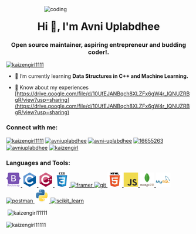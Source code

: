 

<img align="right" alt="coding" width="400" src="https://cdn.dribbble.com/users/2683272/screenshots/8229435/media/6285fcda541c3035124d1600c54b6837.jpg">
<h1 align="center">Hi 👋, I'm Avni Uplabdhee</h1>
<h3 align="center">Open source maintainer, aspiring entrepreneur and budding coder!.</h3>

<p align="left"> <a href="https://github.com/ryo-ma/github-profile-trophy"><img src="https://github-profile-trophy.vercel.app/?username=kaizengirl1111" alt="kaizengirl1111" /></a> </p>

- 🌱 I’m currently learning **Data Structures in C++ and Machine Learning.**

- 📄 Know about my experiences [https://drive.google.com/file/d/10UfEJANBqch8XLZFx6gW4r_lQNUZRBgR/view?usp=sharing](https://drive.google.com/file/d/10UfEJANBqch8XLZFx6gW4r_lQNUZRBgR/view?usp=sharing)

<h3 align="left">Connect with me:</h3>
<p align="left">
<a href="https://dev.to/kaizengirl1111" target="blank"><img align="center" src="https://cdn.jsdelivr.net/npm/simple-icons@3.0.1/icons/dev-dot-to.svg" alt="kaizengirl1111" height="30" width="40" /></a>
<a href="https://twitter.com/avniuplabdhee" target="blank"><img align="center" src="https://raw.githubusercontent.com/rahuldkjain/github-profile-readme-generator/master/src/images/icons/Social/twitter.svg" alt="avniuplabdhee" height="30" width="40" /></a>
<a href="https://linkedin.com/in/avni-uplabdhee" target="blank"><img align="center" src="https://raw.githubusercontent.com/rahuldkjain/github-profile-readme-generator/master/src/images/icons/Social/linked-in-alt.svg" alt="avni-uplabdhee" height="30" width="40" /></a>
<a href="https://stackoverflow.com/users/16655263" target="blank"><img align="center" src="https://raw.githubusercontent.com/rahuldkjain/github-profile-readme-generator/master/src/images/icons/Social/stack-overflow.svg" alt="16655263" height="30" width="40" /></a>
<a href="https://kaggle.com/avniuplabdhee" target="blank"><img align="center" src="https://raw.githubusercontent.com/rahuldkjain/github-profile-readme-generator/master/src/images/icons/Social/kaggle.svg" alt="avniuplabdhee" height="30" width="40" /></a>
<a href="https://www.leetcode.com/kaizengirl" target="blank"><img align="center" src="https://raw.githubusercontent.com/rahuldkjain/github-profile-readme-generator/master/src/images/icons/Social/leet-code.svg" alt="kaizengirl" height="30" width="40" /></a>
</p>

<h3 align="left">Languages and Tools:</h3>
<p align="left"> <a href="https://getbootstrap.com" target="_blank"> <img src="https://raw.githubusercontent.com/devicons/devicon/master/icons/bootstrap/bootstrap-plain-wordmark.svg" alt="bootstrap" width="40" height="40"/> </a> <a href="https://www.cprogramming.com/" target="_blank"> <img src="https://raw.githubusercontent.com/devicons/devicon/master/icons/c/c-original.svg" alt="c" width="40" height="40"/> </a> <a href="https://www.w3schools.com/cpp/" target="_blank"> <img src="https://raw.githubusercontent.com/devicons/devicon/master/icons/cplusplus/cplusplus-original.svg" alt="cplusplus" width="40" height="40"/> </a> <a href="https://www.w3schools.com/css/" target="_blank"> <img src="https://raw.githubusercontent.com/devicons/devicon/master/icons/css3/css3-original-wordmark.svg" alt="css3" width="40" height="40"/> </a> <a href="https://www.framer.com/" target="_blank"> <img src="https://www.vectorlogo.zone/logos/framer/framer-icon.svg" alt="framer" width="40" height="40"/> </a> <a href="https://git-scm.com/" target="_blank"> <img src="https://www.vectorlogo.zone/logos/git-scm/git-scm-icon.svg" alt="git" width="40" height="40"/> </a> <a href="https://www.w3.org/html/" target="_blank"> <img src="https://raw.githubusercontent.com/devicons/devicon/master/icons/html5/html5-original-wordmark.svg" alt="html5" width="40" height="40"/> </a> <a href="https://developer.mozilla.org/en-US/docs/Web/JavaScript" target="_blank"> <img src="https://raw.githubusercontent.com/devicons/devicon/master/icons/javascript/javascript-original.svg" alt="javascript" width="40" height="40"/> </a> <a href="https://www.mongodb.com/" target="_blank"> <img src="https://raw.githubusercontent.com/devicons/devicon/master/icons/mongodb/mongodb-original-wordmark.svg" alt="mongodb" width="40" height="40"/> </a> <a href="https://www.mysql.com/" target="_blank"> <img src="https://raw.githubusercontent.com/devicons/devicon/master/icons/mysql/mysql-original-wordmark.svg" alt="mysql" width="40" height="40"/> </a> <a href="https://postman.com" target="_blank"> <img src="https://www.vectorlogo.zone/logos/getpostman/getpostman-icon.svg" alt="postman" width="40" height="40"/> </a> <a href="https://www.python.org" target="_blank"> <img src="https://raw.githubusercontent.com/devicons/devicon/master/icons/python/python-original.svg" alt="python" width="40" height="40"/> </a> <a href="https://scikit-learn.org/" target="_blank"> <img src="https://upload.wikimedia.org/wikipedia/commons/0/05/Scikit_learn_logo_small.svg" alt="scikit_learn" width="40" height="40"/> </a> </p>

<p>&nbsp;<img align="center" src="https://github-readme-stats.vercel.app/api?username=kaizengirl11111&show_icons=true&locale=en" alt="kaizengirl11111" /></p>

<p><img align="center" src="https://github-readme-streak-stats.herokuapp.com/?user=kaizengirl11111&" alt="kaizengirl11111" /></p>
